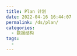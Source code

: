```yaml
---
title: Plan 计划
date: 2022-04-16 16:44:07
permalink: /ds/plan/
categories:
  - 数据结构
tags:
  - 
---
```

